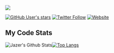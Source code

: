 <img src="https://jazer.co.uk/assets/github-profile-v3.png" />

[![GitHub User's stars](https://img.shields.io/github/stars/jazerbarclay?color=%23FFD700&label=Github%20Stars&style=for-the-badge)](https://github.com/jazerbarclay)
[![Twitter Follow](https://img.shields.io/twitter/follow/jazerbarclay?color=%231DA1F2&label=Follow%20%40jazerbarclay&style=for-the-badge)](https://twitter.com/intent/follow?screen_name=jazerbarclay)
[![Website](https://img.shields.io/website?down_color=red&down_message=DOWN&style=for-the-badge&up_color=green&up_message=LIVE&url=https%3A%2F%2Fjazer.dev)](https://jazer.dev/)


## My Code Stats
![Jazer's Github Stats](https://github-readme-stats.vercel.app/api?username=jazerbarclay&count_private=true&show_icons=true&hide_title=true&bg_color=30,0d1117,12121299&text_color=f2f2f2&icon_color=1382cc&border_color=0d1117)[![Top Langs](https://github-readme-stats.vercel.app/api/top-langs/?username=jazerbarclay&layout=compact&count_private=true&bg_color=30,12121299,0d1117&text_color=f2f2f2&icon_color=1382cc&border_color=0d1117)](https://github.com/jazerbarclay/github-readme-stats)
